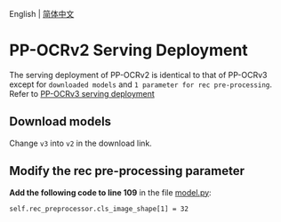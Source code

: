 English | [简体中文](README_CN.md)
# PP-OCRv2 Serving Deployment 

The serving deployment of PP-OCRv2 is identical to that of PP-OCRv3 except for `downloaded models` and `1 parameter for rec pre-processing`. Refer to [PP-OCRv3 serving deployment](../../PP-OCRv3/serving)

## Download models 
Change `v3` into `v2` in the download link.

## Modify the rec pre-processing parameter
**Add the following code to line 109** in the file [model.py](../../PP-OCRv3/serving/models/det_postprocess/1/model.py#L109):
```
self.rec_preprocessor.cls_image_shape[1] = 32
```
